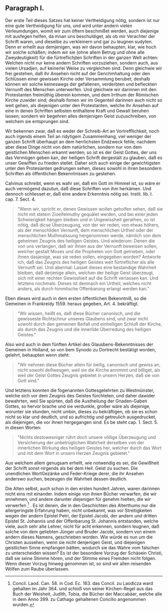 

<!-- Seite 110 -->
Paragraph I.
------------

Der erste Teil dieses Satzes hat keiner Vertheidigung
nötig, sondern ist nur eine gute Vertheidigung
für uns, und wird unter andern vielen Verleumdungen,
womit wir zum öftern beschmißet werden, auch<!-- Seite 111 -->
diejenige mit ausfegen helfen, da mnan uns beschuldiget,
als ob mir Verachter der Schrift waren, und dieselbe
zu verkleinern und gar zu leugnen sudyten. Denn er erhellt
aus demjenigen, was wir davon behaupten, klar,
wie hoch wir solche schäßen; indem wir sie (ohne
allem Betrug und ohne alle Zweydeutigkeit) für die fürtreflichjten
Schriften in der ganzen Welt achten:
Welchen nicht nur keine andern Schriften vorzuziehen,
sondern auch, aus vielen Ursadjen, auf keinerlei Weise
zu vergleichen sind. Denn gleichwie wir frei gestehen,
daß ihr Ansehen nicht auf der Genchmhaltung
oder den Schlüssen einer gewissen Kirche oder Versammlung
berubet; deshalb können wir solche keineswegs
der gefallenen, verderbten und befleckten Vernunft des
Menschen unterwerfen. Und gleichwie wir darinnen
mit den Protestanten freimüthig überein kommen, und
dem Irrthum der Römischen Kirche zuwider sind;
deshalb fomen wir im Gegenteil darinnen auch nicht so
weit gehen, als diejenigen unter den Protestanten,
welche ihr Ansehen auf eine in denen Schriften selbsten
enthaltene Kraft und Gewalt beruhen lassen; sondern
wir begehren alles demjenigen Geist zuzuschreiben, von
welchem sie entsprungen sind.

Wir bekennen zwar, daß es weder der Schreib-Art
an Vortrefflichkeit, noch auch irgends einem Teil an
ridytigem Zusammenhang, viel weniger der ganzen
Schrift überhaupt an dem herrlichsten Endzweck fehle;
nachdem aber diese Dinge nicht von dem natürlichen,
sondern nur von dem geistlichen Menschen erkannt werden;
so ist es der Geist Gottes, der uns das Vermögen
geben kan, der heiligen Schrift dergestalt zu glauben,
daß es unser Gewiffen zu frieden stellet. Daher sich auch
einige der gewichtigsten unter den Protesianten gedrungen
sehen, dieses sowohl in ihren besondern Schriften
als öffentlichen Bekenntnissen zu gestehen.

Calvinus schreibt, wenn es wahr sei, daß ein Gott<!-- Seite 112 -->
im Himmel ist, so wäre er auch vermögend dazutun,
daß diese Schriften von ihm herkämen. Und dennoch
schliesset er, daß eine andere Erkenntnis nötig sei.
Instit. lib. I. cap. 7. Sect. 4.

   > "Wenn wir, spricht er, denen Gewissen wollen geholfen
   sehen, daß sie nicht mit stetem Zioeifelmuthy gequälet
   werden, und bei einer jeden Schwierigkeit
   hangen bleiben und in Ungewissheit gerathen, so ist nötig,
   daß dicse Überzeugung, von der wir reden, von
   etwas höhers, als der menschliden Vernunft, dem
   menschlichen Urtheil oder der menschlichen Muthmalssung
   hergenommen werde, nämlich von dem geheimen
   Zeugnis des heiligen Geistes. Und wiederum:
   Denen die von uns verlangen, daß wir ihnen aus der
   Vernunft beweisen sollen, welcher gestalt Moses und
   die Propheten von Gott getrieben, oder ihnen
   dasjenige, was sie reden sollen, eingegeben worden?
   Antworte ich, daß das Zeugnis des heiligen Geistes
   weit fürtreflicher als alle Vernunft sei. Und abermal:
   Lasset dieses eine bestandige Wahrheit bleiben,
   daß derjenige allein, welchen der heilige Geist
   überzeugt, sich mit einer rechten Gewisshieit auf die
   Schrift verlassen kan. Und letztens nochmals:
   Dieses ist demnach ein Urtheil, welches nicht anders,
   als durch himmlische Offenbarung erlangt werden
   kan."

Eben dieses wird auch in dem ersten öffentlichen Bekenntniß,
so die Gemeinen in Frankreidy 1559. heraus
gegeben, Art. 4. bekräftigt.

   > "Wir wissen, heißt
   es, daß diese Bücher canonisch, und die gewisseste
   Richtschnur unseres Glaubens sind, und zwar nicht
   sowohl durch den gemeinen Beifall und einhelligen
   Schluß der Kirche, als durch das Zeugnis und die
   innerlide Überredung des heiligen Geistes."

Also wird auch in dem fünften Artikel des Glausbens-Bekenntnisses
der Gemeinen in Holland, so von<!-- Seite 113 -->
bem Synodo zu Dortrecht bestätigt worden, gelehrt,
behaupten wenn  steht:

   > "Wir nehmen diese Bücher allein für
   beilig, canonisch und gewiss an, nicht sowohl deßwesgen,
   weil sie die Kirche annimmt und billiget, als
   weil der Geist Gottes Zeugnis gebietet in unsern
   Herzen, daß sie von Gott sind."

Und letztens konnten die fogenannten Gottesgelehrten
zu Westmünster, welche sich vor dem Zeugnis des
Geistes fürchteten, und daher dawider bewahrten, weil
Sie spürten, daß die Austheilung der Gnaden-Gaben
Gottes, so hervor brache und sie verdunkle, großer wäre
als diejenige, worunter sie stunden, nicht umbin, dieses
zu bekräftigen, ob sie es schon nicht so klar und deutlich,
und so aufrichtig und getreulich ausgedrucket, als diejenigen,
die vor ihnen hergegangen sind. Es be steht
cap. 1. Sect. 5. in diesen Worten:

   > "Nichts destowesniger
   rührt doch unsere völlige Überzeugung und
   Versicherung der unbetrüglichen Wahrheit derselben
   von der innerlichen Wirkung des heiligen Geistes
   her, welcher durch das Wort und mit dem Wort in
   unsern Herzen Zeugnis gebietet."

Aus welchem allem genugsam erhellt, wie notwendig
es sei, die Gewißheit der Schrift sonst nirgends als
bei dem Heil. Geist zu suchen. Die unendlichen WortGezänke
und Feder-Kriege derer, die ihr Ansehen anderswo
suchen, bezeugen die Wahrheit dessen deutlich.

Die Alten selbst, auch schon in den ersten hundert
Jahren, waren darinnen nicht eins mit einander. Indem
einige von ihnen Bücher verwarfen, die wir annehmen,
und andere darunter diejenigen für genehm hielten,
die wir verwerfen [^k3f1] . Es ist denen, die in den Geschichten<!-- Seite 114 --><!-- content-0097.xml -->
des Alterthums nur die allergeringste Erfahrung
haben, nicht unbekannt, was vor Streitigkeiten wegen
der andern Epistel Petri, der Epistel Jacobi, der
andern und dritten Epistel St. Johannis und
der Offenbarung St. Johannis entstanden, welche
viele, auch sehr alte Lehrer, nicht für acht erkennen,
sondern leugnen, daß solche von dem geliebten Jünger
und Bruder Jacobi, sondern von einem andern dieses
Namens, geschrieben worden. Wie würde es nun
um die Christen aussehen, wenn sie nicht denjenigen
Geist, und diejenigen geistlichen Sinne empfangen bätten,
wodurch sie das Wahre vom falschen zu unterscheiden
wissen? Es ist der besondere Vorzug der
Schäsein Christi, daß sie seine Stimme hören, und
der Stimme eines Fremden nicht folgen. Wenn
dieser Vorzug hinweg genommen ist, so sind wir allen
reisenden Wólfen zum Raube überlassen.

[^k3f1]: Concil. Laod. Can. 58. in Cod. Ec. 163. das Concil. zu Laodicza ward gehalten im Jahr 364. und schloß von seiner Kirchen-Regel aus das Buch der Weisheit, Judith, Tobia, die Bücher der Maccabäer, welche alle in dem Anno 399. zu Cathago gehaltenen Concilio angenommen wurden.